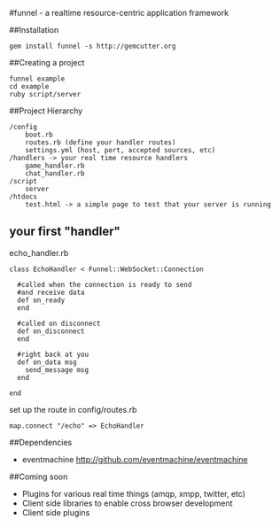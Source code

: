 #funnel - a realtime resource-centric application framework

##Installation

	gem install funnel -s http://gemcutter.org

##Creating a project

	funnel example
	cd example
	ruby script/server


##Project Hierarchy

	/config
		boot.rb
		routes.rb (define your handler routes)
		settings.yml (host, port, accepted sources, etc)
	/handlers -> your real time resource handlers
		game_handler.rb
		chat_handler.rb
	/script
		server
	/htdocs
		test.html -> a simple page to test that your server is running


## your first "handler"

echo_handler.rb

	class EchoHandler < Funnel::WebSocket::Connection

	  #called when the connection is ready to send
	  #and receive data
	  def on_ready
	  end

      #called on disconnect
	  def on_disconnect
	  end

      #right back at you
	  def on_data msg
	    send_message msg
	  end

	end

set up the route in config/routes.rb

	map.connect "/echo" => EchoHandler

##Dependencies
- eventmachine http://github.com/eventmachine/eventmachine

##Coming soon
- Plugins for various real time things (amqp, xmpp, twitter, etc)
- Client side libraries to enable cross browser development
- Client side plugins